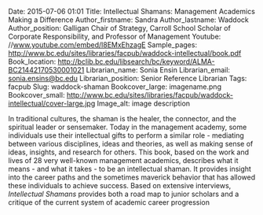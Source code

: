 Date: 2015-07-06 01:01
Title: Intellectual Shamans: Management Academics Making a Difference 
Author_firstname: Sandra 
Author_lastname: Waddock
Author_position: Galligan Chair of Strategy, Carroll School Scholar of Corporate Responsibility, and Professor of Management
Youtube: //www.youtube.com/embed/l8EMxEhzagE
Sample_pages: http://www.bc.edu/sites/libraries/facpub/waddock-intellectual/book.pdf
Book_location: http://bclib.bc.edu/libsearch/bc/keyword/ALMA-BC21442170530001021
Librarian_name:  Sonia Ensin
Librarian_email: sonia.ensins@bc.edu
Librarian_position: Senior Reference Librarian
Tags: facpub
Slug: waddock-shaman 
Bookcover_large: imagename.png
Bookcover_small: http://www.bc.edu/sites/libraries/facpub/waddock-intellectual/cover-large.jpg
Image_alt: image description

In traditional cultures, the shaman is the healer, the connector, and the spiritual leader or sensemaker. Today in the management academy, some individuals use their intellectual gifts to perform a similar role - mediating between various disciplines, ideas and theories, as well as making sense of ideas, insights, and research for others. This book, based on the work and lives of 28 very well-known management academics, describes what it means - and what it takes - to be an intellectual shaman. It provides insight into the career paths and the sometimes maverick behavior that has allowed these individuals to achieve success. Based on extensive interviews, <em>Intellectual Shamans</em> provides both a road map to junior scholars and a critique of the current system of academic career progression 